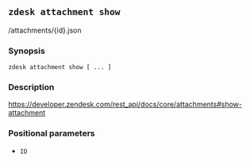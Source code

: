 ## `zdesk attachment show`

/attachments/{id}.json

### Synopsis

    zdesk attachment show [ ... ]

### Description

https://developer.zendesk.com/rest_api/docs/core/attachments#show-attachment

### Positional parameters

* `ID`

